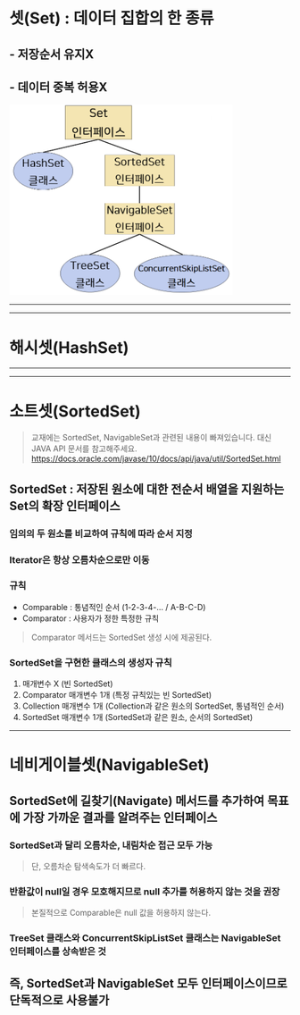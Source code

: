 셋(Set) : 데이터 집합의 한 종류
========
## - 저장순서 유지X 
## - 데이터 중복 허용X 

<img src=".\SetEdit.PNG" alt="셋 상속도" width = 400>

-------------
--------------
해시셋(HashSet)
==============




--------------
--------------

소트셋(SortedSet)
==============
>교재에는 SortedSet, NavigableSet과 관련된 내용이 빠져있습니다. 대신 JAVA API 문서를 참고해주세요.  
https://docs.oracle.com/javase/10/docs/api/java/util/SortedSet.html

## SortedSet : 저장된 원소에 대한 **전순서** 배열을 지원하는 Set의 **확장 인터페이스**
### 임의의 두 **원소를 비교하여 규칙에 따라 순서** 지정
### Iterator은 항상 **오름차순**으로만 이동

### 규칙
- Comparable : 통념적인 순서 (1-2-3-4-... / A-B-C-D)
- Comparator : 사용자가 정한 특정한 규칙
>Comparator 메서드는 SortedSet 생성 시에 제공된다.

### SortedSet을 구현한 클래스의 생성자 규칙
1. 매개변수 X (빈 SortedSet)
2. Comparator 매개변수 1개 (특정 규칙있는 빈 SortedSet)
3. Collection 매개변수 1개 (Collection과 같은 원소의 SortedSet, 통념적인 순서)
4. SortedSet 매개변수 1개 (SortedSet과 같은 원소, 순서의 SortedSet)

----------------------

네비게이블셋(NavigableSet)
==============

## SortedSet에 길찾기(Navigate) 메서드를 추가하여 **목표에 가장 가까운 결과**를 알려주는 **인터페이스**
### SortedSet과 달리 **오름차순, 내림차순** 접근 모두 가능

>단, 오름차순 탐색속도가 더 빠르다.

### 반환값이 null일 경우 모호해지므로 null 추가를 허용하지 않는 것을 권장
>본질적으로 Comparable은 null 값을 허용하지 않는다.

### TreeSet **클래스**와 ConcurrentSkipListSet **클래스**는 NavigableSet **인터페이스**를 상속받은 것  
  
   
## 즉, SortedSet과 NavigableSet 모두 **인터페이스**이므로 단독적으로 사용불가